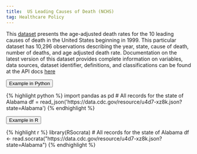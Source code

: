 ```yaml
---
title:  US Leading Causes of Death (NCHS)
tag: Healthcare Policy
---
```

This [dataset](https://data.cdc.gov/NCHS/NCHS-Leading-Causes-of-Death-United-States/bi63-dtpu) presents the age-adjusted death rates for the 10 leading causes of death in the United States beginning in 1999. This particular dataset has 10,296 observations describing the year, state, cause of death, number of deaths, and age adjusted death rate. Documentation on the latest version of this dataset provides complete information on variables, data sources, dataset identifier, definitions, and classifications can be found at the API docs [here](https://dev.socrata.com/foundry/data.cdc.gov/u4d7-xz8k)

<button data-toggle="collapse" data-target="#LeadingCausesOfDeath-python" type="button" class="btn btn-secondary btn-lg btn-block">Example in Python</button>
<div id="LeadingCausesOfDeath-python" class="collapse">
{% highlight python %}
import pandas as pd
# All records for the state of Alabama
df = read_json('https://data.cdc.gov/resource/u4d7-xz8k.json?state=Alabama')
{% endhighlight %}
</div>

<button data-toggle="collapse" data-target="#LeadingCausesOfDeath-r" type="button" class="btn btn-secondary btn-lg btn-block">Example in R</button>
<div id="LeadingCausesOfDeath-r" class="collapse">
{% highlight r %}
library(RSocrata)
# All records for the state of Alabama
df <- read.socrata("https://data.cdc.gov/resource/u4d7-xz8k.json?state=Alabama")
{% endhighlight %}
</div>
